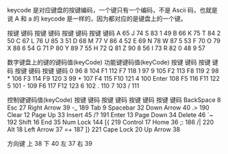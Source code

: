 keycode 是对应键盘的按键编码，一个键只有一个编码，不是 Ascii 码，也就是说 A 和 a 的 keycode 是一样的，因为都对应的是键盘上的一个键。

按键 键码 按键 键码 按键 键码 按键 键码
A 65 J 74 S 83 1 49
B 66 K 75 T 84 2 50
C 67 L 76 U 85 3 51
D 68 M 77 V 86 4 52
E 69 N 78 W 87 5 53
F 70 O 79 X 88 6 54
G 71 P 80 Y 89 7 55
H 72 Q 81 Z 90 8 56
I 73 R 82 0 48 9 57

数字键盘上的键的键码值(keyCode) 功能键键码值(keyCode)
按键 键码 按键 键码 按键 键码 按键 键码
0 96 8 104 F1 112 F7 118
1 97 9 105 F2 113 F8 119
2 98 \* 106 F3 114 F9 120
3 99 + 107 F4 115 F10 121
4 100 Enter 108 F5 116 F11 122
5 101 - 109 F6 117 F12 123
6 102 . 110
7 103 / 111

控制键键码值(keyCode)
按键 键码 按键 键码 按键 键码 按键 键码
BackSpace 8 Esc 27 Right Arrow 39 -\_ 189
Tab 9 Spacebar 32 Down Arrow 40 .> 190
Clear 12 Page Up 33 Insert 45 /? 191
Enter 13 Page Down 34 Delete 46 `~ 192
Shift 16 End 35 Num Lock 144 [{ 219
Control 17 Home 36 ;: 186 /| 220
Alt 18 Left Arrow 37 =+ 187 ]} 221
Cape Lock 20 Up Arrow 38

方向键
上 38
下 40
左 37
右 39

